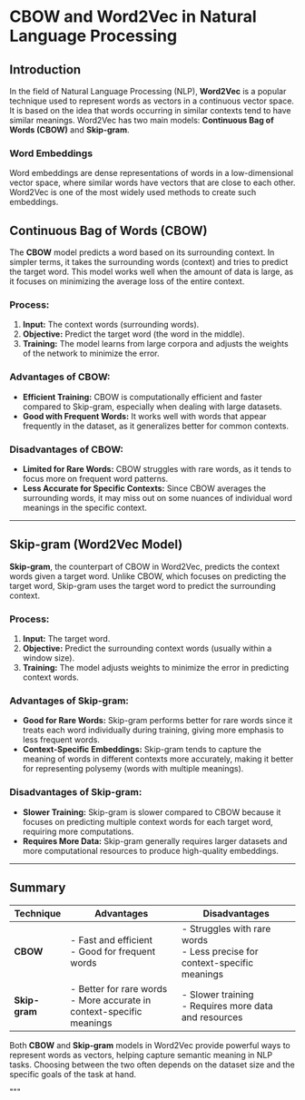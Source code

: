 
# CBOW and Word2Vec in Natural Language Processing

## Introduction
In the field of Natural Language Processing (NLP), **Word2Vec** is a popular technique used to represent words as vectors in a continuous vector space. It is based on the idea that words occurring in similar contexts tend to have similar meanings. Word2Vec has two main models: **Continuous Bag of Words (CBOW)** and **Skip-gram**.

### Word Embeddings
Word embeddings are dense representations of words in a low-dimensional vector space, where similar words have vectors that are close to each other. Word2Vec is one of the most widely used methods to create such embeddings.

## Continuous Bag of Words (CBOW)
The **CBOW** model predicts a word based on its surrounding context. In simpler terms, it takes the surrounding words (context) and tries to predict the target word. This model works well when the amount of data is large, as it focuses on minimizing the average loss of the entire context.

### Process:
1. **Input:** The context words (surrounding words).
2. **Objective:** Predict the target word (the word in the middle).
3. **Training:** The model learns from large corpora and adjusts the weights of the network to minimize the error.

### Advantages of CBOW:
- **Efficient Training:** CBOW is computationally efficient and faster compared to Skip-gram, especially when dealing with large datasets.
- **Good with Frequent Words:** It works well with words that appear frequently in the dataset, as it generalizes better for common contexts.

### Disadvantages of CBOW:
- **Limited for Rare Words:** CBOW struggles with rare words, as it tends to focus more on frequent word patterns.
- **Less Accurate for Specific Contexts:** Since CBOW averages the surrounding words, it may miss out on some nuances of individual word meanings in the specific context.

---

## Skip-gram (Word2Vec Model)
**Skip-gram**, the counterpart of CBOW in Word2Vec, predicts the context words given a target word. Unlike CBOW, which focuses on predicting the target word, Skip-gram uses the target word to predict the surrounding context.

### Process:
1. **Input:** The target word.
2. **Objective:** Predict the surrounding context words (usually within a window size).
3. **Training:** The model adjusts weights to minimize the error in predicting context words.

### Advantages of Skip-gram:
- **Good for Rare Words:** Skip-gram performs better for rare words since it treats each word individually during training, giving more emphasis to less frequent words.
- **Context-Specific Embeddings:** Skip-gram tends to capture the meaning of words in different contexts more accurately, making it better for representing polysemy (words with multiple meanings).

### Disadvantages of Skip-gram:
- **Slower Training:** Skip-gram is slower compared to CBOW because it focuses on predicting multiple context words for each target word, requiring more computations.
- **Requires More Data:** Skip-gram generally requires larger datasets and more computational resources to produce high-quality embeddings.

---

## Summary

| Technique | Advantages | Disadvantages |
| --- | --- | --- |
| **CBOW** | - Fast and efficient <br> - Good for frequent words | - Struggles with rare words <br> - Less precise for context-specific meanings |
| **Skip-gram** | - Better for rare words <br> - More accurate in context-specific meanings | - Slower training <br> - Requires more data and resources |

Both **CBOW** and **Skip-gram** models in Word2Vec provide powerful ways to represent words as vectors, helping capture semantic meaning in NLP tasks. Choosing between the two often depends on the dataset size and the specific goals of the task at hand.

"""